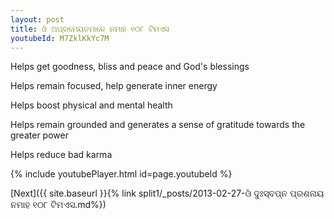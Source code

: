 ```yaml
---
layout: post
title: ଓଁ ଅପ୍ରମେୟତମାନେ ନମାହ ୧୦୮ ଟିମଏସ
youtubeId: M7ZklKkYc7M
---
```

 
 
Helps get goodness, bliss and peace and God's blessings
 
Helps remain focused, help generate inner energy 
 
Helps boost physical and mental health 
 
Helps remain grounded and generates a sense of gratitude towards the greater power 
 
Helps reduce bad karma
 
 
 
 


{% include youtubePlayer.html id=page.youtubeId %}
 
[Next]({{ site.baseurl }}{% link  split1/_posts/2013-02-27-ଓଁ ଦୁଃସ୍ବପ୍ନ ପ୍ରଶନାୟ ନମାହ ୧୦୮ ଟିମଏସ.md%})
 
